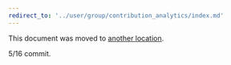 ```yaml
---
redirect_to: '../user/group/contribution_analytics/index.md'
---
```


This document was moved to [another location](../user/group/contribution_analytics/index.md).

5/16 commit.

<!-- This redirect file can be deleted after February 1, 2021. -->
<!-- Before deletion, see: https://docs.gitlab.com/ee/development/documentation/#move-or-rename-a-page -->
